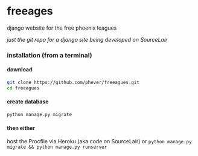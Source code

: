 # freeages
django website for the free phoenix leagues

*just the git repo for a django site being developed on SourceLair*

### installation (from a terminal)
#### download
```bash
git clone https://github.com/phever/freeagues.git
cd freeagues
```

#### create database
```
python manage.py migrate
```
#### then either
host the Procfile via Heroku (aka code on SourceLair) or `python manage.py migrate && python manage.py runserver`
